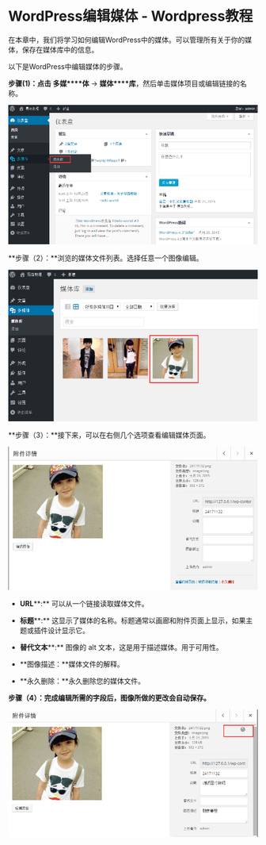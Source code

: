 # WordPress编辑媒体 - Wordpress教程

在本章中，我们将学习如何编辑WordPress中的媒体。可以管理所有关于你的媒体，保存在媒体库中的信息。

以下是WordPress中编辑媒体的步骤。

**步骤(1)：**点击 多**媒****体** -&gt; **媒体****库**，然后单击媒体项目或编辑链接的名称。

![](../img/1-1510241R315P5.png)

**步骤（2）：**浏览的媒体文件列表。选择任意一个图像编辑。

![](../img/1-1510241R524601.png)

**步骤（3）：**接下来，可以在右侧几个选项查看编辑媒体页面。

![](../img/1-1510241R614434.png)

*   **URL****:** 可以从一个链接读取媒体文件。

*   **标题****:** 这显示了媒体的名称。标题通常以画廊和附件页面上显示，如果主题或插件设计显示它。

*   **替代文本****:** 图像的 alt 文本，这是用于描述媒体。用于可用性。

*   **图像描述：**媒体文件的解释。

*   **永久删除：**永久删除您的媒体文件。

**步骤（4）：完成编辑所需的字段后，图像所做的更改会自动保存。**

![](../img/1-1510241S1231A.png) 